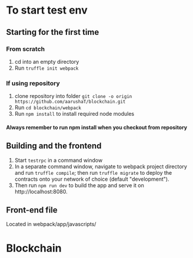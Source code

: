 # To start test env

## Starting for the first time

### From scratch
1. cd into an empty directory
2. Run `truffle init webpack`

### If using repository
1. clone repository into folder `git clone -o origin https://github.com/aarushaT/blockchain.git`
2. Run `cd blockchain/webpack`
3. Run `npm install` to install required node modules 

#### **Always remember to run npm install when you checkout from repository**

## Building and the frontend
1. Start `testrpc` in a command window
2. In a separate command window, navigate to webpack project directory and run `truffle compile`; then run `truffle migrate` to deploy the contracts onto your network of choice (default "development").
3. Then run `npm run dev` to build the app and serve it on http://localhost:8080.

## Front-end file
Located in webpack/app/javascripts/

# Blockchain